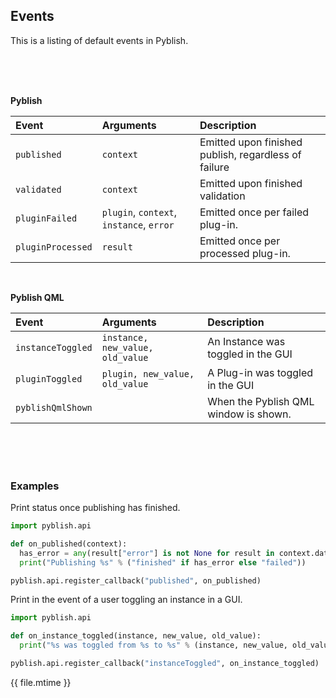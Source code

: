 ## Events

This is a listing of default events in Pyblish.

<br>
<br>
<br>

**Pyblish**

| Event            | Arguments                            | Description
|:-----------------|:-------------------------------------|:------------
| `published`      | `context`                            | Emitted upon finished publish, regardless of failure
| `validated`      | `context`                            | Emitted upon finished validation
| `pluginFailed`   | `plugin`, `context`, `instance`, `error` | Emitted once per failed plug-in.
| `pluginProcessed`   | `result` | Emitted once per processed plug-in.

<br>

**Pyblish QML**

| Event              | Arguments                            | Description
|:-------------------|:-------------------------------------|:------------
| `instanceToggled`  | `instance, new_value, old_value` | An Instance was toggled in the GUI
| `pluginToggled`    | `plugin, new_value, old_value` | A Plug-in was toggled in the GUI
| `pyblishQmlShown`    |  | When the Pyblish QML window is shown.

<br>
<br>
<br>

### Examples

Print status once publishing has finished.

```python
import pyblish.api

def on_published(context):
  has_error = any(result["error"] is not None for result in context.data["results"])
  print("Publishing %s" % ("finished" if has_error else "failed"))

pyblish.api.register_callback("published", on_published)
```

Print in the event of a user toggling an instance in a GUI.

```python
import pyblish.api

def on_instance_toggled(instance, new_value, old_value):
  print("%s was toggled from %s to %s" % (instance, new_value, old_value))

pyblish.api.register_callback("instanceToggled", on_instance_toggled)
```

<div class="modified-date">{{ file.mtime }}</div>
